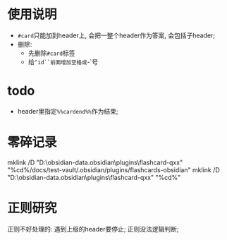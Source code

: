 
# 使用说明
- `#card`只能加到header上, 会把一整个header作为答案, 会包括子header;
- 删除: 
  - 先删除`#card`标签
  - 给`^id``前面增加空格或`-`号
# todo
- header里指定`%%cardend%%`作为结束;
# 零碎记录
mklink /D "D:\obsidian-data\.obsidian\plugins\flashcard-qxx" "%cd%/docs/test-vault/.obsidian/plugins/flashcards-obsidian"
mklink /D "D:\obsidian-data\.obsidian\plugins\flashcard-qxx" "%cd%"


# 正则研究
正则不好处理的: 遇到上级的header要停止; 正则没法逻辑判断;

